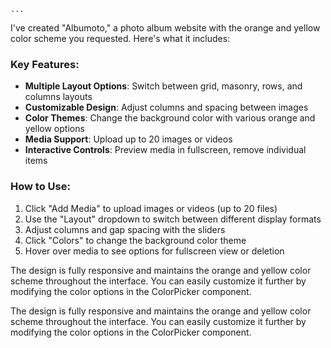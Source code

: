 
```typescriptreact project="albumoto"
...
```

I've created "Albumoto," a photo album website with the orange and yellow color scheme you requested. Here's what it includes:

### Key Features:

- **Multiple Layout Options**: Switch between grid, masonry, rows, and columns layouts
- **Customizable Design**: Adjust columns and spacing between images
- **Color Themes**: Change the background color with various orange and yellow options
- **Media Support**: Upload up to 20 images or videos
- **Interactive Controls**: Preview media in fullscreen, remove individual items


### How to Use:

1. Click "Add Media" to upload images or videos (up to 20 files)
2. Use the "Layout" dropdown to switch between different display formats
3. Adjust columns and gap spacing with the sliders
4. Click "Colors" to change the background color theme
5. Hover over media to see options for fullscreen view or deletion


The design is fully responsive and maintains the orange and yellow color scheme throughout the interface. You can easily customize it further by modifying the color options in the ColorPicker component.



The design is fully responsive and maintains the orange and yellow color scheme throughout the interface. You can easily customize it further by modifying the color options in the ColorPicker component.
